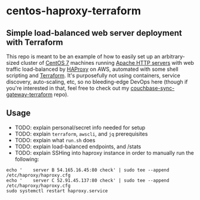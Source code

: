 # centos-haproxy-terraform

## Simple load-balanced web server deployment with Terraform

This repo is meant to be an example of how to easily set up an arbitrary-sized cluster of [CentOS 7](https://centos.org/) machines running [Apache HTTP servers](http://apache.org/) with web traffic load-balanced by [HAProxy](http://www.haproxy.org/) on AWS, automated with some shell scripting and [Terraform](https://terraform.io/). It's purposefully not using containers, service discovery, auto-scaling, etc, so no bleeding-edge DevOps here (though if you're interested in that, feel free to check out my [couchbase-sync-gateway-terraform](https://github.com/PaulCapestany/couchbase-sync-gateway-terraform) repo).

## Usage

* TODO: explain personal/secret info needed for setup
* TODO: explain `terraform`, `awscli`, and `jq` prerequisites
* TODO: explain what `run.sh` does
* TODO: explain load-balanced endpoints, and /stats
* TODO: explain SSHing into haproxy instance in order to manually run the following:

```
echo '    server B 54.165.16.45:80 check' | sudo tee --append /etc/haproxy/haproxy.cfg
echo '    server C 52.91.45.137:80 check' | sudo tee --append /etc/haproxy/haproxy.cfg
sudo systemctl restart haproxy.service
```
